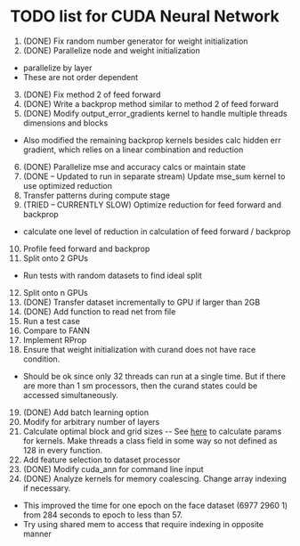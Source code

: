 # TODO list for CUDA Neural Network

1. (DONE) Fix random number generator for weight initialization
2. (DONE) Parallelize node and weight initialization
  * parallelize by layer
  * These are not order dependent
3. (DONE) Fix method 2 of feed forward
4. (DONE) Write a backprop method similar to method 2 of feed forward
5. (DONE) Modify output_error_gradients kernel to handle multiple threads dimensions and blocks
  * Also modified the remaining backprop kernels besides calc hidden err gradient, which relies on a linear combination and reduction
6. (DONE) Parallelize mse and accuracy calcs or maintain state
7. (DONE – Updated to run in separate stream) Update mse_sum kernel to use optimized reduction
8. Transfer patterns during compute stage
9. (TRIED – CURRENTLY SLOW) Optimize reduction for feed forward and backprop
  * calculate one level of reduction in calculation of feed forward / backprop
10. Profile feed forward and backprop
11. Split onto 2 GPUs
  * Run tests with random datasets to find ideal split
12. Split onto n GPUs
13. (DONE) Transfer dataset incrementally to GPU if larger than 2GB
14. (DONE) Add function to read net from file
15. Run a test case
16. Compare to FANN
17. Implement RProp
18. Ensure that weight initialization with curand does not have race condition.
  * Should be ok since only 32 threads can run at a single time. But if there are more than 1 sm processors, then the curand states could be accessed simultaneously.
19. (DONE) Add batch learning option
20. Modify for arbitrary number of layers
21. Calculate optimal block and grid sizes -- See [here](http://stackoverflow.com/questions/5810447/cuda-block-and-grid-size-efficiencies) to calculate params for kernels. Make threads a class field in some way so not defined as 128 in every function.
22. Add feature selection to dataset processor
23. (DONE) Modify cuda_ann for command line input
24. (DONE) Analyze kernels for memory coalescing. Change array indexing if necessary.
  * This improved the time for one epoch on the face dataset (6977 2960 1) from 284 seconds to epoch to less than 57.
  * Try using shared mem to access that require indexing in opposite manner

